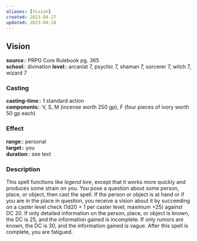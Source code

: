 ```yaml
---
aliases: [Vision]
created: 2023-04-27
updated: 2023-04-28
---
```


## Vision

**source**:: PRPG Core Rulebook pg. 365  
**school**:: divination
**level**:: arcanist 7, psychic 7, shaman 7, sorcerer 7, witch 7, wizard 7

### Casting

**casting-time**:: 1 standard action  
**components**:: V, S, M (incense worth 250 gp), F (four pieces of ivory worth 50 gp each)

### Effect

**range**:: personal  
**target**:: you  
**duration**:: see text

### Description

This spell functions like *legend lore*, except that it works more quickly and produces some strain on you. You pose a question about some person, place, or object, then cast the spell. If the person or object is at hand or if you are in the place in question, you receive a vision about it by succeeding on a caster level check (1d20 + 1 per caster level; maximum +25) against DC 20. If only detailed information on the person, place, or object is known, the DC is 25, and the information gained is incomplete. If only rumors are known, the DC is 30, and the information gained is vague. After this spell is complete, you are fatigued.
